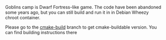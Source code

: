Goblins camp is Dwarf Fortress-like game.
The code have been abandoned some years ago, but you can still build and run it in in Debian Wheezy
chroot container.

Please go to the [cmake-build](https://gitlab.com/dhyannataraj/goblin-camp/blob/cmake-build/README.md)
branch to get cmake-buildable version. You can find building instructions there

